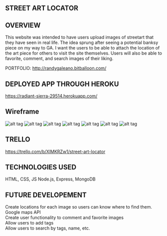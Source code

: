 STREET ART LOCATOR
-----------------



OVERVIEW
-----------------
This website was intended to have users upload images of streetart that they have seen in real life. 
The idea sprung after seeing a potential banksy piece on my way to GA. 
I want the users to be able to attach the location of the art piece for others to visit the site themselves.
Users will also be able to favorite, comment, and search images of their liking.

PORTFOLIO: http://randygaleano.bitballoon.com/


DEPLOYED APP THROUGH HEROKU 
-----------------
https://radiant-sierra-29514.herokuapp.com/



Wireframe
-----------------
![alt tag](http://i.imgur.com/hbuchAw.png)
![alt tag](http://i.imgur.com/c6mA7r8.png)
![alt tag](http://i.imgur.com/y55PvBc.png)
![alt tag](http://i.imgur.com/0rSGh1Z.png)
![alt tag](http://i.imgur.com/SCqWavi.png)
![alt tag](http://i.imgur.com/Ix2GwDz.png)
![alt tag](http://i.imgur.com/NSrWvs9.png)





TRELLO
-----------------
https://trello.com/b/XlMKRZw1/street-art-locator



TECHNOLOGIES USED
-----------------
HTML, CSS, JS
Node.js, Express, MongoDB



FUTURE DEVELOPEMENT
-----------------
Create locations for each image so users can know where to find them. Google maps API
<br>
Create user functionality to comment and favorite images
<br>
Allow users to add tags
<br>
Allow users to search by tags, name, etc.